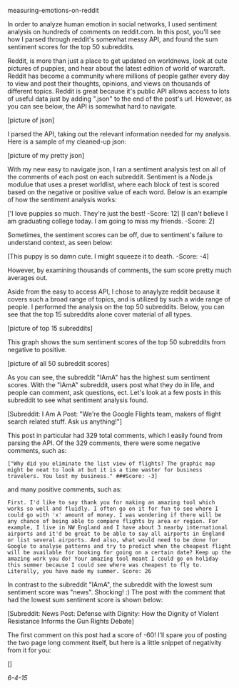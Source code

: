 measuring-emotions-on-reddit

In order to analyze human emotion in social networks, I used sentiment analysis on hundreds of comments on reddit.com. In this post, you'll see how I parsed through reddit's somewhat messy API, and found the sum sentiment scores for the top 50 subreddits. 

Reddit, is more than just a place to get updated on worldnews, look at cute pictures of puppies, and hear about the latest edition of world of warcraft. Reddit has become a community where millions of people gather every day to view and post their thoughts, opinions, and views on thousands of different topics. Reddit is great because it's public API allows access to lots of useful data just by adding ".json" to the end of the post's url. However, as you can see below, the API is somewhat hard to navigate. 

[picture of json]

I parsed the API, taking out the relevant information needed for my analysis. Here is a sample of my cleaned-up json:

[picture of my pretty json]

With my new easy to navigate json, I ran a sentiment analysis test on all of the comments of each post on each subreddit. Sentiment is a Node.js modulue that uses a preset worldlist, where each block of test is scored based on the negative or positive value of each word. Below is an example of how the sentiment analysis works:

['I love puppies so much. They're just the best! -Score: 12]
[I can't believe I am graduating college today. I am going to miss my friends. -Score: 2]

Sometimes, the sentiment scores can be off, due to sentiment's failure to understand context, as seen below:

[This puppy is so damn cute. I might squeeze it to death. -Score: -4]

However, by examining thousands of comments, the sum score pretty much averages out. 

Aside from the easy to access API, I chose to anaylyze reddit because it covers such a broad range of topics, and is utilized by such a wide range of people. I performed the analysis on the top 50 subreddits. Below, you can see that the top 15 subreddits alone cover material of all types. 

[picture of top 15 subreddits]

This graph shows the sum sentiment scores of the top 50 subreddits from negative to positive. 

[picture of all 50 subreddit scores]

As you can see, the subreddit "IAmA" has the highest sum sentiment scores. With the "IAmA" subreddit, users post what they do in life, and people can comment, ask questions, ect. Let's look at a few posts in this subreddit to see what sentiment analysis found. 

[Subreddit: I Am A
Post: "We're the Google Flights team, makers of flight search related stuff. Ask us anything!"]

This post in particular had 329 total comments, which I easily found from parsing the API. Of the 329 comments, there were some negative comments, such as:
 	
 	["Why did you eliminate the list view of flights? The graphic map might be neat to look at but it is a time waster for business travelers. You lost my business." ###Score: -3]

 and many positive comments, such as:

```First. I'd like to say thank you for making an amazing tool which works so well and fluidly. I often go on it for fun to see where I could go with 'x' amount of money. I was wondering if there will be any chance of being able to compare flights by area or region. For example, I live in NW England and I have about 3 nearby international airports and it'd be great to be able to say all airports in England or list several airports. And also, what would need to be done for Google to analyse patterns and try to predict when the cheapest flight will be available for booking for going on a certain date? Keep up the amazing work you do! Your amazing tool meant I could go on holiday this summer because I could see where was cheapest to fly to. Literally, you have made my summer. Score: 26 ```

 

In contrast to the subreddit "IAmA", the subreddit with the lowest sum sentiment score was "news". Shocking! :) The post with the comment that had the lowest sum sentiment score is shown below: 

[Subreddit: News
Post: Defense with Dignity: How the Dignity of Violent Resistance Informs the Gun Rights Debate]

The first comment on this post had a score of -60! I'll spare you of posting the two page long comment itself, but here is a little snippet of negativity from it for you: 

[]

*6-4-15*
